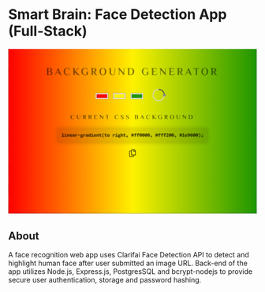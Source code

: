 # Smart Brain: Face Detection App (Full-Stack)

![Smart Brain Cover](public/Smart-brain-cover.png)

## About

A face recognition web app uses Clarifai Face Detection API to detect and highlight human face after user submitted an image URL. Back-end of the app utilizes Node.js, Express.js, PostgresSQL and bcrypt-nodejs to provide secure user authentication, storage and password hashing.
